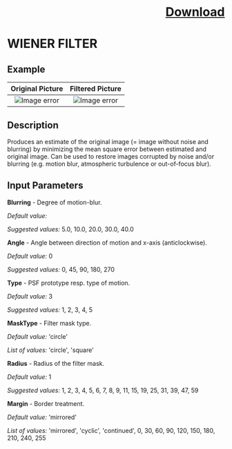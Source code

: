 # <p align="right"><a class="github-button" aria-label="Download ntkme/github-buttons on GitHub" href="https://github.com/Balluff-BVS/halconscripts/raw/master/Filters/Wiener/wiener_filter.zip" data-icon="octicon-cloud-download">Download</a></p>


WIENER FILTER
==========

## Example

Original Picture             | Filtered Picture
:-------------------------:|:-------------------------:
![Image error](https://github.com/Balluff-BVS/halconscripts/blob/master/Filters/Wiener/original.png?raw=true)  |  ![Image error](https://github.com/Balluff-BVS/halconscripts/blob/master/Filters/Wiener/wiener.png?raw=true)

Description
----------

Produces an estimate of the original image (= image without noise and blurring) by minimizing the mean square error between estimated and original image. Can be used to restore images corrupted by noise and/or blurring (e.g. motion blur, atmospheric turbulence or out-of-focus blur).

Input Parameters
----------

**Blurring** - Degree of motion-blur.

*Default value:* 

*Suggested values:*  5.0, 10.0, 20.0, 30.0, 40.0

**Angle** - Angle between direction of motion and x-axis (anticlockwise).

*Default value:* 0

*Suggested values:* 0, 45, 90, 180, 270

**Type** - PSF prototype resp. type of motion.

*Default value:* 3

*Suggested values:* 1, 2, 3, 4, 5

**MaskType** - Filter mask type.

*Default value:* 'circle'

*List of values:* 'circle', 'square'

**Radius** - Radius of the filter mask.

*Default value:* 1

*Suggested values:* 1, 2, 3, 4, 5, 6, 7, 8, 9, 11, 15, 19, 25, 31, 39, 47, 59

**Margin** - Border treatment.

*Default value:* 'mirrored'

*List of values:* 'mirrored', 'cyclic', 'continued', 0, 30, 60, 90, 120, 150, 180, 210, 240, 255
